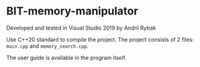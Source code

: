 # BIT-memory-manipulator

Developed and tested in Visual Studio 2019 by Andrii Rybak

Use C++20 standard to compile the project. The project consists of 2 files: `main.cpp` and `memory_search.cpp`.

The user guide is available in the program itself.